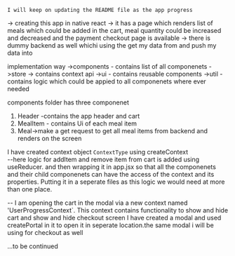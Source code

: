 `I will keep on updating the README file as the app progress`

-> creating this app in native react
-> it has a page which renders list of meals which could be added in the cart, meal quantity could be increased and decreased and the payment checkout page is available
-> there is dummy backend as well whichi using the get my data from and push my data into

implementation way
->components - contains list of all componenets
->store -> contains context api
->ui - contains reusable components
->util - contains logic which could be appied to all componenets where ever needed

components folder has three componenet
1) Header -contains the app header and cart
2) MealItem - contains Ui of each meal item
3) Meal->make a get request to get all meal items from backend and renders on the screen


I have created context object `ContextType` using createContext  
--here logic for addItem and remove item from cart is added using useReducer. and then wrapping it in app.jsx so that all the componenets and their child componenets can have the access of the context 
and its properties. Putting it in a seperate files as this logic we would need at more than one place.

-- I am opening the cart in the modal via a new context named 'UserProgressContext`. This context contains functionality to show and hide cart and show and hide checkout screen
   I have created a modal and used createPortal in it to open it in seperate location.the same modal 
   i will be using for checkout as well

...to be continued

   
